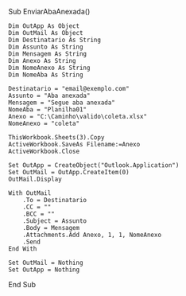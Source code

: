 Sub EnviarAbaAnexada()

    Dim OutApp As Object
    Dim OutMail As Object
    Dim Destinatario As String
    Dim Assunto As String
    Dim Mensagem As String
    Dim Anexo As String
    Dim NomeAnexo As String
    Dim NomeAba As String
    
    Destinatario = "email@exemplo.com"
    Assunto = "Aba anexada"
    Mensagem = "Segue aba anexada"
    NomeAba = "Planilha01"
    Anexo = "C:\Caminho\valido\coleta.xlsx"
    NomeAnexo = "coleta"
    
    ThisWorkbook.Sheets(3).Copy
    ActiveWorkbook.SaveAs Filename:=Anexo
    ActiveWorkbook.Close
    
    Set OutApp = CreateObject("Outlook.Application")
    Set OutMail = OutApp.CreateItem(0)
    OutMail.Display
    
    With OutMail
        .To = Destinatario
        .CC = ""
        .BCC = ""
        .Subject = Assunto
        .Body = Mensagem
        .Attachments.Add Anexo, 1, 1, NomeAnexo
        .Send
    End With
    
    Set OutMail = Nothing
    Set OutApp = Nothing
    
End Sub

